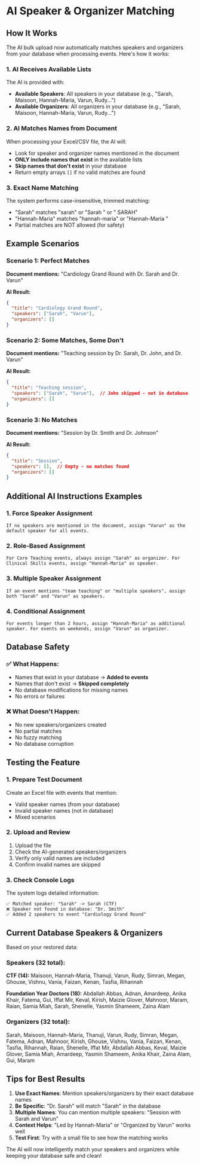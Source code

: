 # AI Speaker & Organizer Matching

## How It Works

The AI bulk upload now automatically matches speakers and organizers from your database when processing events. Here's how it works:

### 1. **AI Receives Available Lists**
The AI is provided with:
- **Available Speakers**: All speakers in your database (e.g., "Sarah, Maisoon, Hannah-Maria, Varun, Rudy...")
- **Available Organizers**: All organizers in your database (e.g., "Sarah, Maisoon, Hannah-Maria, Varun, Rudy...")

### 2. **AI Matches Names from Document**
When processing your Excel/CSV file, the AI will:
- Look for speaker and organizer names mentioned in the document
- **ONLY include names that exist** in the available lists
- **Skip names that don't exist** in your database
- Return empty arrays `[]` if no valid matches are found

### 3. **Exact Name Matching**
The system performs case-insensitive, trimmed matching:
- "Sarah" matches "sarah" or "Sarah " or " SARAH"
- "Hannah-Maria" matches "hannah-maria" or "Hannah-Maria "
- Partial matches are NOT allowed (for safety)

## Example Scenarios

### Scenario 1: Perfect Matches
**Document mentions:** "Cardiology Grand Round with Dr. Sarah and Dr. Varun"

**AI Result:**
```json
{
  "title": "Cardiology Grand Round",
  "speakers": ["Sarah", "Varun"],
  "organizers": []
}
```

### Scenario 2: Some Matches, Some Don't
**Document mentions:** "Teaching session by Dr. Sarah, Dr. John, and Dr. Varun"

**AI Result:**
```json
{
  "title": "Teaching session",
  "speakers": ["Sarah", "Varun"],  // John skipped - not in database
  "organizers": []
}
```

### Scenario 3: No Matches
**Document mentions:** "Session by Dr. Smith and Dr. Johnson"

**AI Result:**
```json
{
  "title": "Session",
  "speakers": [],  // Empty - no matches found
  "organizers": []
}
```

## Additional AI Instructions Examples

### 1. **Force Speaker Assignment**
```
If no speakers are mentioned in the document, assign "Varun" as the default speaker for all events.
```

### 2. **Role-Based Assignment**
```
For Core Teaching events, always assign "Sarah" as organizer. For Clinical Skills events, assign "Hannah-Maria" as speaker.
```

### 3. **Multiple Speaker Assignment**
```
If an event mentions "team teaching" or "multiple speakers", assign both "Sarah" and "Varun" as speakers.
```

### 4. **Conditional Assignment**
```
For events longer than 2 hours, assign "Hannah-Maria" as additional speaker. For events on weekends, assign "Varun" as organizer.
```

## Database Safety

### ✅ **What Happens:**
- Names that exist in your database → **Added to events**
- Names that don't exist → **Skipped completely**
- No database modifications for missing names
- No errors or failures

### ❌ **What Doesn't Happen:**
- No new speakers/organizers created
- No partial matches
- No fuzzy matching
- No database corruption

## Testing the Feature

### 1. **Prepare Test Document**
Create an Excel file with events that mention:
- Valid speaker names (from your database)
- Invalid speaker names (not in database)
- Mixed scenarios

### 2. **Upload and Review**
1. Upload the file
2. Check the AI-generated speakers/organizers
3. Verify only valid names are included
4. Confirm invalid names are skipped

### 3. **Check Console Logs**
The system logs detailed information:
```
✅ Matched speaker: "Sarah" -> Sarah (CTF)
❌ Speaker not found in database: "Dr. Smith"
✅ Added 2 speakers to event "Cardiology Grand Round"
```

## Current Database Speakers & Organizers

Based on your restored data:

### **Speakers (32 total):**
**CTF (14):** Maisoon, Hannah-Maria, Thanuji, Varun, Rudy, Simran, Megan, Ghouse, Vishnu, Vania, Faizan, Kenan, Tasfia, Rihannah

**Foundation Year Doctors (18):** Abdallah Abbas, Adnan, Amardeep, Anika Khair, Fatema, Gui, Iffat Mir, Keval, Kirish, Maizie Glover, Mahnoor, Maram, Raian, Samia Miah, Sarah, Shenelle, Yasmin Shameem, Zaina Alam

### **Organizers (32 total):**
Sarah, Maisoon, Hannah-Maria, Thanuji, Varun, Rudy, Simran, Megan, Fatema, Adnan, Mahnoor, Kirish, Ghouse, Vishnu, Vania, Faizan, Kenan, Tasfia, Rihannah, Raian, Shenelle, Iffat Mir, Abdallah Abbas, Keval, Maizie Glover, Samia Miah, Amardeep, Yasmin Shameem, Anika Khair, Zaina Alam, Gui, Maram

## Tips for Best Results

1. **Use Exact Names**: Mention speakers/organizers by their exact database names
2. **Be Specific**: "Dr. Sarah" will match "Sarah" in the database
3. **Multiple Names**: You can mention multiple speakers: "Session with Sarah and Varun"
4. **Context Helps**: "Led by Hannah-Maria" or "Organized by Varun" works well
5. **Test First**: Try with a small file to see how the matching works

The AI will now intelligently match your speakers and organizers while keeping your database safe and clean!


